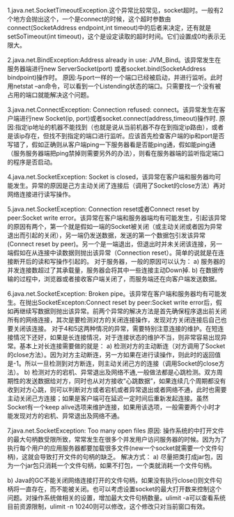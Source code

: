 1.java.net.SocketTimeoutException.这个异常比较常见，socket超时。一般有2个地方会抛出这个，一个是connect的时候，这个超时参数由connect(SocketAddress endpoint,int timeout)中的后者来决定，还有就是setSoTimeout(int timeout)，这个是设定读取的超时时间。它们设置成0均表示无限大。

2.java.net.BindException:Address already in use: JVM_Bind。该异常发生在服务器端进行new ServerSocket(port) 或者socket.bind(SocketAddress bindpoint)操作时。
原因:与port一样的一个端口已经被启动，并进行监听。此时用netstat –an命令，可以看到一个Listending状态的端口。只需要找一个没有被占用的端口就能解决这个问题。
 
3.java.net.ConnectException: Connection refused: connect。该异常发生在客户端进行new Socket(ip, port)或者socket.connect(address,timeout)操作时.
原因:指定ip地址的机器不能找到（也就是说从当前机器不存在到指定ip路由），或者是该ip存在，但找不到指定的端口进行监听。应该首先检查客户端的ip和port是否写错了，假如正确则从客户端ping一下服务器看是否能ping通，假如能ping通（服务服务器端把ping禁掉则需要另外的办法），则看在服务器端的监听指定端口的程序是否启动。
 
4.java.net.SocketException: Socket is closed，该异常在客户端和服务器均可能发生。异常的原因是己方主动关闭了连接后（调用了Socket的close方法）再对网络连接进行读写操作。
 
5.java.net.SocketException: Connection reset或者Connect reset by peer:Socket write error。该异常在客户端和服务器端均有可能发生，引起该异常的原因有两个，第一个就是假如一端的Socket被关闭（或主动关闭或者因为异常退出而引起的关闭），另一端仍发送数据，发送的第一个数据包引发该异常(Connect reset by peer)。另一个是一端退出，但退出时并未关闭该连接，另一端假如在从连接中读数据则抛出该异常（Connection reset）。简单的说就是在连接断开后的读和写操作引起的。
对于服务器，一般的原因可以认为：
a) 服务器的并发连接数超过了其承载量，服务器会将其中一些连接主动Down掉.
b) 在数据传输的过程中，浏览器或者接收客户端关闭了，而服务端还在向客户端发送数据。
 
6.java.net.SocketException: Broken pipe。该异常在客户端和服务器均有可能发生。在抛出SocketExcepton:Connect reset by peer:Socket write error后，假如再继续写数据则抛出该异常。前两个异常的解决方法是首先确保程序退出前关闭所有的网络连接，其次是要检测对方的关闭连接操作，发现对方关闭连接后自己也要关闭该连接。
对于4和5这两种情况的异常，需要特别注意连接的维护。在短连接情况下还好，如果是长连接情况，对于连接状态的维护不当，则非常容易出现异常。基本上对长连接需要做的就是：
a) 检测对方的主动断连（对方调用了Socket的close方法）。因为对方主动断连，另一方如果在进行读操作，则此时的返回值是-1。所以一旦检测到对方断连，则主动关闭己方的连接（调用Socket的close方法）。
b) 检测对方的宕机、异常退出及网络不通,一般做法都是心跳检测。双方周期性的发送数据给对方，同时也从对方接收“心跳数据”，如果连续几个周期都没有收到对方心跳，则可以判断对方或者宕机或者异常退出或者网络不通，此时也需要主动关闭己方连接；如果是客户端可在延迟一定时间后重新发起连接。虽然Socket有一个keep alive选项来维护连接，如果用该选项，一般需要两个小时才能发现对方的宕机、异常退出及网络不通。

7.java.net.SocketException: Too many open files
原因: 操作系统的中打开文件的最大句柄数受限所致，常常发生在很多个并发用户访问服务器的时候。因为为了执行每个用户的应用服务器都要加载很多文件(new一个socket就需要一个文件句柄)，这就会导致打开文件的句柄的缺乏。
解决方式：
a) 尽量把类打成jar包，因为一个jar包只消耗一个文件句柄，如果不打包，一个类就消耗一个文件句柄。 

b) Java的GC不能关闭网络连接打开的文件句柄，如果没有执行close()则文件句柄将一直存在，而不能被关闭。也可以考虑设置socket的最大打开数来控制这个问题。对操作系统做相关的设置，增加最大文件句柄数量。ulimit -a可以查看系统目前资源限制，ulimit -n 10240则可以修改，这个修改只对当前窗口有效。
